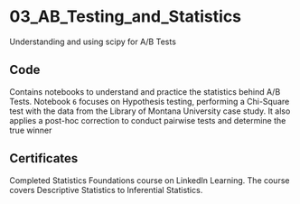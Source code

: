 # 03_AB_Testing_and_Statistics

Understanding and using scipy for A/B Tests

## Code
Contains notebooks to understand and practice the statistics behind A/B Tests.
Notebook `6` focuses on Hypothesis testing, performing a Chi-Square test with the data from the Library of Montana University case study. It also applies a post-hoc correction to conduct pairwise tests and determine the true winner

## Certificates
Completed Statistics Foundations course on LinkedIn Learning. The course covers Descriptive Statistics to Inferential Statistics.
